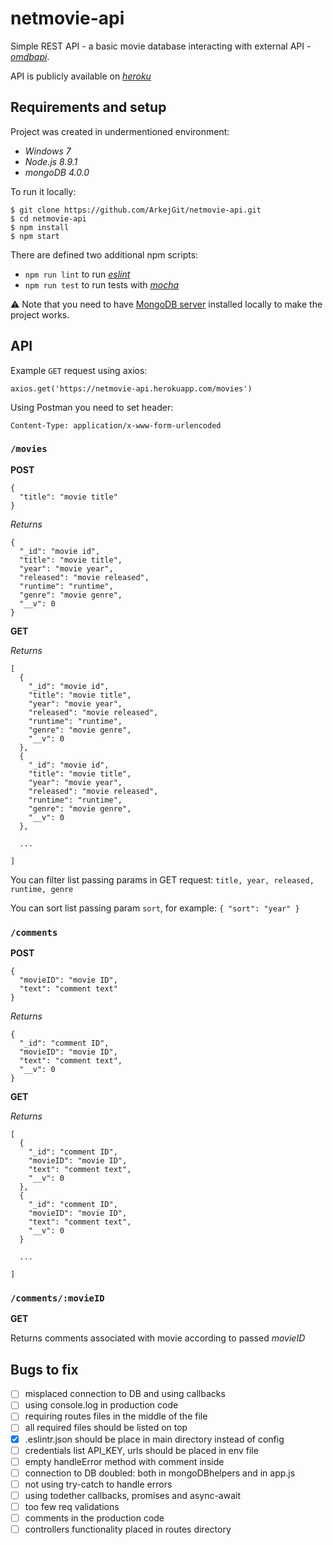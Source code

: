 # netmovie-api

Simple REST API - a basic movie database interacting with external API - *[omdbapi](http://www.omdbapi.com/)*.

API is publicly available on *[heroku](https://netmovie-api.herokuapp.com/)*

## Requirements and setup

Project was created in undermentioned environment:
- *Windows 7*
- *Node.js 8.9.1*
- *mongoDB 4.0.0*

To run it locally:
```
$ git clone https://github.com/ArkejGit/netmovie-api.git
$ cd netmovie-api
$ npm install
$ npm start
```
There are defined two additional npm scripts:
- `npm run lint` to run *[eslint](https://eslint.org/)*
- `npm run test` to run tests with *[mocha](https://mochajs.org/)*

:warning: Note that you need to have [MongoDB server](https://www.mongodb.com/download-center?jmp=nav#community) installed locally to make the project works.

## API
Example `GET` request using axios:
```
axios.get('https://netmovie-api.herokuapp.com/movies')
```
Using Postman you need to set header:
```
Content-Type: application/x-www-form-urlencoded
```
### `/movies`

**POST**

```
{
  "title": "movie title"
}
```

*Returns*

```
{
  "_id": "movie id",
  "title": "movie title",
  "year": "movie year",
  "released": "movie released",
  "runtime": "runtime",
  "genre": "movie genre",
  "__v": 0
}
```

**GET**

*Returns*

```
[
  {
    "_id": "movie id",
    "title": "movie title",
    "year": "movie year",
    "released": "movie released",
    "runtime": "runtime",
    "genre": "movie genre",
    "__v": 0
  },
  {
    "_id": "movie id",
    "title": "movie title",
    "year": "movie year",
    "released": "movie released",
    "runtime": "runtime",
    "genre": "movie genre",
    "__v": 0
  },
  
  ...
  
]
```

You can filter list passing params in GET request:
`title, year, released, runtime, genre`

You can sort list passing param `sort`, for example:
` { "sort": "year" } `

### `/comments`

**POST**

```
{
  "movieID": "movie ID",
  "text": "comment text"
}
```

*Returns*

```
{
  "_id": "comment ID",
  "movieID": "movie ID",
  "text": "comment text",
  "__v": 0
}
```

**GET**

*Returns*

```
[
  {
    "_id": "comment ID",
    "movieID": "movie ID",
    "text": "comment text",
    "__v": 0
  },
  {
    "_id": "comment ID",
    "movieID": "movie ID",
    "text": "comment text",
    "__v": 0
  }
  
  ...
  
]
```

### `/comments/:movieID`

**GET**

Returns comments associated with movie according to passed *movieID*

## Bugs to fix

- [ ] misplaced connection to DB and using callbacks 
- [ ] using console.log in production code 
- [ ] requiring routes files in the middle of the file 
- [ ] all required files should be listed on top 
- [x] .eslintr.json should be place in main directory instead of config 
- [ ] credentials list API_KEY, urls should be placed in env file 
- [ ] empty handleError method with comment inside 
- [ ] connection to DB doubled: both in mongoDBhelpers and in app.js 
- [ ] not using try-catch to handle errors 
- [ ] using todether callbacks, promises and async-await 
- [ ] too few req validations 
- [ ] comments in the production code 
- [ ] controllers functionality placed in routes directory​